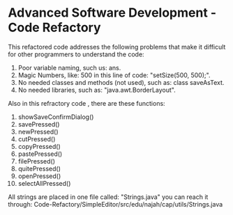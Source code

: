 # Advanced Software Development - Code Refactory

This refactored code addresses the following problems that make it difficult for other programmers to understand the code:

1. Poor variable naming, such us: ans.
2. Magic Numbers, like: 500 in this line of code: "setSize(500, 500);". 
3. No needed classes and methods (not used), such as: class saveAsText.
4. No needed libraries, such as: "java.awt.BorderLayout".

Also in this refractory code , there are these functions: 

1. showSaveConfirmDialog()
2. savePressed()
3. newPressed()
4. cutPressed()
5. copyPressed()
6. pastePressed()
7. filePressed()
8. quitePressed()
9. openPressed()
10. selectAllPressed()

All strings are placed in one file called: "Strings.java"
you can reach it through: 
Code-Refactory/SimpleEditor/src/edu/najah/cap/utils/Strings.java 
